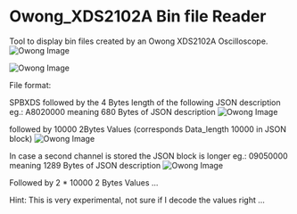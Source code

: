 # Owong_XDS2102A Bin file Reader

Tool to display bin files created by an Owong XDS2102A Oscilloscope.
![Owong Image](https://github.com/frcocoatst/Owong_XDS2102A/blob/master/p3.jpg)

![Owong Image](https://github.com/frcocoatst/Owong_XDS2102A/blob/master/p4.jpg)

File format:

SPBXDS followed by the 4 Bytes length of the following JSON description  
eg.: A8020000 meaning 680 Bytes of JSON description
![Owong Image](https://github.com/frcocoatst/Owong_XDS2102A/blob/master/p0.jpg)

followed by 10000 2Bytes Values (corresponds Data_length 10000 in JSON block)
![Owong Image](https://github.com/frcocoatst/Owong_XDS2102A/blob/master/p2.jpg)

In case a second channel is stored the JSON block is longer
eg.: 09050000 meaning 1289 Bytes of JSON description
![Owong Image](https://github.com/frcocoatst/Owong_XDS2102A/blob/master/p1.jpg)

Followed by 2 * 10000 2 Bytes Values ...

Hint: This is very experimental, not sure if I decode the values right ...


